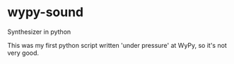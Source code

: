 wypy-sound
==========

Synthesizer in python

This was my first python script written 'under pressure' at WyPy, so it's not very good.
